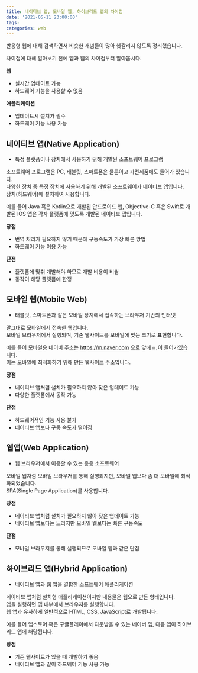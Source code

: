 ```yaml
---
title: 네이티브 앱, 모바일 웹, 하이브리드 앱의 차이점
date: '2021-05-11 23:00:00'
tags:
categories: web
---
```


반응형 웹에 대해 검색하면서 비슷한 개념들이 많아 헷갈리지 않도록 정리했습니다.

차이점에 대해 알아보기 전에 앱과 웹의 차이점부터 알아봅시다.

**웹**

- 실시간 업데이트 가능
- 하드웨어 기능을 사용할 수 없음

**애플리케이션**

- 업데이트시 설치가 필수
- 하드웨어 기능 사용 가능

## 네이티브 앱(Native Application)

- 특정 플랫폼이나 장치에서 사용하기 위해 개발된 소프트웨어 프로그램

소프트웨어 프로그램은 PC, 태블릿, 스마트폰은 물론이고 가전제품에도 들어가 있습니다.  
다양한 장치 중 특정 장치에 사용하기 위해 개발된 소프트웨어가 네이티브 앱입니다.  
장치(하드웨어)에 설치하여 사용합니다.

예를 들어 Java 혹은 Kotlin으로 개발된 안드로이드 앱, Objective-C 혹은 Swift로 개발된 IOS 앱은 각자 플랫폼에 맞도록 개발된 네이티브 앱입니다.

**장점**

- 번역 처리가 필요하지 않기 때문에 구동속도가 가장 빠른 방법
- 하드웨어 기능 이용 가능

**단점**

- 플랫폼에 맞춰 개발해야 하므로 개발 비용이 비쌈
- 동작이 해당 플랫폼에 한정

## 모바일 웹(Mobile Web)

- 태블릿, 스마트폰과 같은 모바일 장치에서 접속하는 브라우저 기반의 인터넷

말그대로 모바일에서 접속한 웹입니다.  
모바일 브라우저에서 실행되며, 기존 웹사이트를 모바일에 맞는 크기로 표현합니다.

예를 들어 모바일용 네이버 주소는 https://m.naver.com 으로 앞에 `m.`이 들어가있습니다.  
이는 모바일에 최적화하기 위해 만든 웹사이트 주소입니다.

**장점**

- 네이티브 앱처럼 설치가 필요하지 않아 잦은 업데이트 가능
- 다양한 플랫폼에서 동작 가능

**단점**

- 하드웨어적인 기능 사용 불가
- 네이티브 앱보다 구동 속도가 떨어짐

## 웹앱(Web Application)

- 웹 브라우저에서 이용할 수 있는 응용 소프트웨어

모바일 웹처럼 모바일 브라우저를 통해 실행되지만, 모바일 웹보다 좀 더 모바일에 최적화되었습니다.  
SPA(Single Page Application)를 사용합니다.

**장점**

- 네이티브 앱처럼 설치가 필요하지 않아 잦은 업데이트 가능
- 네이티브 앱보다는 느리지만 모바일 웹보다는 빠른 구동속도

**단점**

- 모바일 브라우저를 통해 실행되므로 모바일 웹과 같은 단점

## 하이브리드 앱(Hybrid Application)

- 네이티브 앱과 웹 앱을 결합한 소프트웨어 애플리케이션

네이티브 앱처럼 설치형 애플리케이션이지만 내용물은 웹으로 만든 형태입니다.  
앱을 실행하면 앱 내부에서 브라우저를 실행합니다.  
웹 앱과 유사하게 일반적으로 HTML, CSS, JavaScript로 개발됩니다.

예를 들어 앱스토어 혹은 구글플레이에서 다운받을 수 있는 네이버 앱, 다음 앱이 하이브리드 앱에 해당됩니다.

**장점**

- 기존 웹사이트가 있을 때 개발하기 좋음
- 네이티브 앱과 같이 하드웨어 기능 사용 가능

```toc

```
